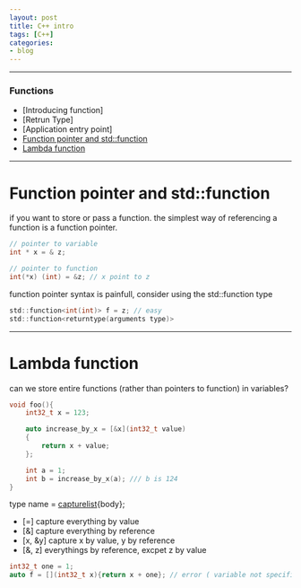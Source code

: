 ```yaml
---
layout: post
title: C++ intro 
tags: [C++]
categories:
- blog
---
```


-------
### Functions
- [Introducing function]
- [Retrun Type]
- [Application entry point]
- [Function pointer and std::function](#Function-pointer-and-std::function)
- [Lambda function](#Lambda-function)

-------
# Function pointer and std::function

if you want to store or pass a function. the simplest way of referencing a function 
is a function pointer.

```C
// pointer to variable
int * x = & z;

// pointer to function
int(*x) (int) = &z; // x point to z
```

function pointer syntax is painfull, consider using the std::function type
```C
std::function<int(int)> f = z; // easy
std::function<returntype(arguments type)>
```
-------
# Lambda function

can we store entire functions (rather than pointers to function) in variables?

```C
void foo(){
    int32_t x = 123;

    auto increase_by_x = [&x](int32_t value)
    {
        return x + value;
    };

    int a = 1;
    int b = increase_by_x(a); /// b is 124
}
```

type name = [capturelist](parmeters){body};

* [=] capture everything by value
* [&] capture everything by reference
* [x, &y] capture x by value, y by reference
* [&, z] everythings by reference, excpet z by value

```C
int32_t one = 1;
auto f = [](int32_t x){return x + one}; // error ( variable not specified in the capture list)
```




